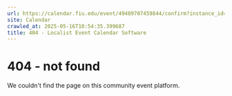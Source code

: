 ```yaml
---
url: https://calendar.fiu.edu/event/49489707459844/confirm?instance_id=49489707479311&return=https%3A%2F%2Fcalendar.fiu.edu%2Fmiami_beach_urban_studios_364
site: Calendar
crawled_at: 2025-05-16T10:54:35.399687
title: 404 - Localist Event Calendar Software
---
```


# 404 - not found
We couldn't find the page on this community event platform.

